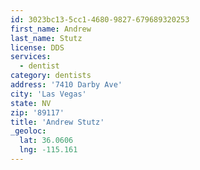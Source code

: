 ```yaml
---
id: 3023bc13-5cc1-4680-9827-679689320253
first_name: Andrew
last_name: Stutz
license: DDS
services:
  - dentist
category: dentists
address: '7410 Darby Ave'
city: 'Las Vegas'
state: NV
zip: '89117'
title: 'Andrew Stutz'
_geoloc:
  lat: 36.0606
  lng: -115.161
---
```

